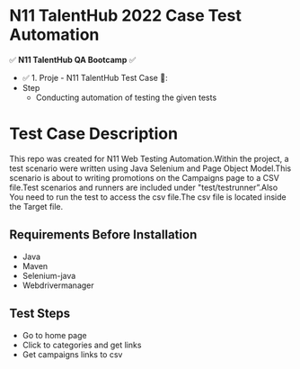# N11 TalentHub 2022 Case Test Automation
:white_check_mark: **N11 TalentHub QA Bootcamp** :white_check_mark:

-  :white_check_mark: 1. Proje - N11 TalentHub Test Case :tada::
-   Step<br/>
      - Conducting automation of testing the given tests<br/>

# Test Case Description

This repo was created for N11 Web Testing Automation.Within the project, a test scenario were written using Java Selenium and Page Object Model.This scenario is about to writing promotions on the Campaigns page to a CSV file.Test scenarios and runners are included under "test/testrunner”.Also
You need to run the test to access the csv file.The csv file is located inside the Target file.

## Requirements Before Installation
- Java
- Maven
- Selenium-java
- Webdrivermanager

## Test Steps
- Go to home page
- Click to categories and get links
- Get campaigns links to csv


